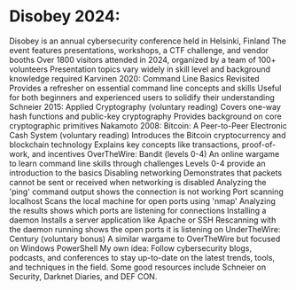 # Disobey 2024:
Disobey is an annual cybersecurity conference held in Helsinki, Finland
The event features presentations, workshops, a CTF challenge, and vendor booths
Over 1800 visitors attended in 2024, organized by a team of 100+ volunteers
Presentation topics vary widely in skill level and background knowledge required
Karvinen 2020: Command Line Basics Revisited
Provides a refresher on essential command line concepts and skills
Useful for both beginners and experienced users to solidify their understanding
Schneier 2015: Applied Cryptography (voluntary reading)
Covers one-way hash functions and public-key cryptography
Provides background on core cryptographic primitives
Nakamoto 2008: Bitcoin: A Peer-to-Peer Electronic Cash System (voluntary reading)
Introduces the Bitcoin cryptocurrency and blockchain technology
Explains key concepts like transactions, proof-of-work, and incentives
OverTheWire: Bandit (levels 0-4)
An online wargame to learn command line skills through challenges
Levels 0-4 provide an introduction to the basics
Disabling networking
Demonstrates that packets cannot be sent or received when networking is disabled
Analyzing the 'ping' command output shows the connection is not working
Port scanning localhost
Scans the local machine for open ports using 'nmap'
Analyzing the results shows which ports are listening for connections
Installing a daemon
Installs a server application like Apache or SSH
Rescanning with the daemon running shows the open ports it is listening on
UnderTheWire: Century (voluntary bonus)
A similar wargame to OverTheWire but focused on Windows PowerShell
My own idea:
Follow cybersecurity blogs, podcasts, and conferences to stay up-to-date on the latest trends, tools, and techniques in the field. Some good resources include Schneier on Security, Darknet Diaries, and DEF CON.

